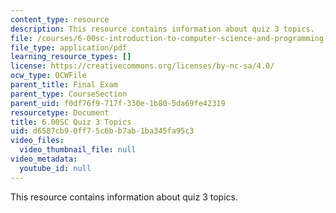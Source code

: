 ```yaml
---
content_type: resource
description: This resource contains information about quiz 3 topics.
file: /courses/6-00sc-introduction-to-computer-science-and-programming-spring-2011/d6587cb90ff75c6bb7ab1ba345fa95c3_MIT6_00SCS11_q3_topics.pdf
file_type: application/pdf
learning_resource_types: []
license: https://creativecommons.org/licenses/by-nc-sa/4.0/
ocw_type: OCWFile
parent_title: Final Exam
parent_type: CourseSection
parent_uid: f0df76f9-717f-330e-1b80-5da69fe42319
resourcetype: Document
title: 6.00SC Quiz 3 Topics
uid: d6587cb9-0ff7-5c6b-b7ab-1ba345fa95c3
video_files:
  video_thumbnail_file: null
video_metadata:
  youtube_id: null
---
```

This resource contains information about quiz 3 topics.
